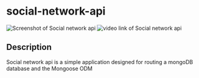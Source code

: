 # social-network-api
![Screenshot of Social network api](./screenshots/screenshot.png)
![video link of Social network api]()

## Description 

Social network api is a simple application designed for routing a mongoDB database and the Mongoose ODM

